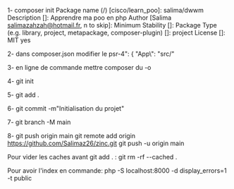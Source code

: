 1-  composer init 
        Package name (<vendor>/<name>) [cisco/learn_poo]: salima/dwwm 
        Description []: Apprendre ma poo en php
        Author [Salima <salimazahzah@hotmail.fr>, n to skip]: 
        Minimum Stability []: 
        Package Type (e.g. library, project, metapackage, composer-plugin) []: project
        License []: MIT
        yes 

2- dans composer.json modifier le psr-4": {
            "App\\": "src/"

3- en ligne de commande mettre  composer du -o

4- git init

5- git add .

6- git commit -m"Initialisation du projet"

7- git branch -M main

8- git push origin main
git remote add origin https://github.com/Salimaz26/zinc.git
git push -u origin main


Pour vider les caches avant git add . : 
git rm -rf --cached .

Pour avoir l'index en commande: 
php -S localhost:8000 -d display_errors=1 -t public